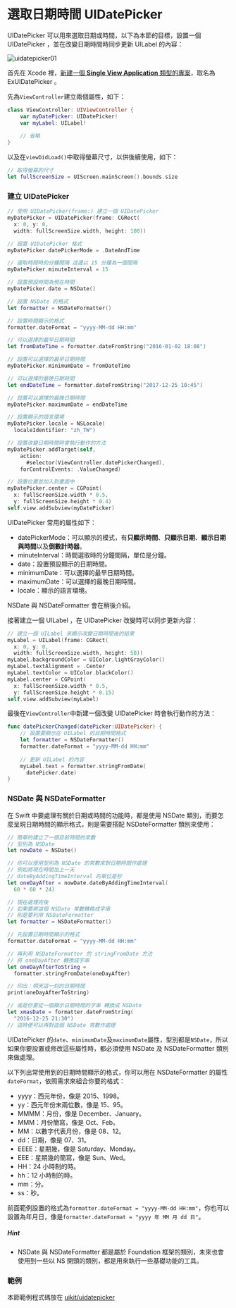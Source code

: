 # 選取日期時間 UIDatePicker

UIDatePicker 可以用來選取日期或時間，以下為本節的目標，設置一個 UIDatePicker ，並在改變日期時間時同步更新 UILabel 的內容：

![uidatepicker01](../images/uikit/uidatepicker/uidatepicker01.png)

首先在 Xcode 裡，[新建一個 **Single View Application** 類型的專案](../more/open_project.md#create_a_new_project)，取名為 ExUIDatePicker 。

先為`ViewController`建立兩個屬性，如下：

```swift
class ViewController: UIViewController {
    var myDatePicker: UIDatePicker!
    var myLabel: UILabel!
 
    // 省略
}
```

以及在`viewDidLoad()`中取得螢幕尺寸，以供後續使用，如下：

```swift
// 取得螢幕的尺寸
let fullScreenSize = UIScreen.mainScreen().bounds.size

```


### 建立 UIDatePicker

```swift
// 使用 UIDatePicker(frame:) 建立一個 UIDatePicker
myDatePicker = UIDatePicker(frame: CGRect(
  x: 0, y: 0,
  width: fullScreenSize.width, height: 100))

// 設置 UIDatePicker 格式
myDatePicker.datePickerMode = .DateAndTime

// 選取時間時的分鐘間隔 這邊以 15 分鐘為一個間隔
myDatePicker.minuteInterval = 15

// 設置預設時間為現在時間
myDatePicker.date = NSDate()

// 設置 NSDate 的格式
let formatter = NSDateFormatter()

// 設置時間顯示的格式
formatter.dateFormat = "yyyy-MM-dd HH:mm"

// 可以選擇的最早日期時間
let fromDateTime = formatter.dateFromString("2016-01-02 18:08")

// 設置可以選擇的最早日期時間
myDatePicker.minimumDate = fromDateTime

// 可以選擇的最晚日期時間
let endDateTime = formatter.dateFromString("2017-12-25 10:45")

// 設置可以選擇的最晚日期時間
myDatePicker.maximumDate = endDateTime

// 設置顯示的語言環境
myDatePicker.locale = NSLocale(
  localeIdentifier: "zh_TW")

// 設置改變日期時間時會執行動作的方法
myDatePicker.addTarget(self,
	action: 
      #selector(ViewController.datePickerChanged),
    forControlEvents: .ValueChanged)

// 設置位置並加入到畫面中
myDatePicker.center = CGPoint(
  x: fullScreenSize.width * 0.5,
  y: fullScreenSize.height * 0.4)
self.view.addSubview(myDatePicker)

```

UIDatePicker 常用的屬性如下：

- datePickerMode：可以顯示的模式，有**只顯示時間**、**只顯示日期**、**顯示日期與時間**以及**倒數計時器**。
- minuteInterval：時間選取時的分鐘間隔，單位是分鐘。
- date：設置預設顯示的日期時間。
- minimumDate：可以選擇的最早日期時間。
- maximumDate：可以選擇的最晚日期時間。
- locale：顯示的語言環境。

NSDate 與 NSDateFormatter 會在稍後介紹。

接著建立一個 UILabel ，在 UIDatePicker 改變時可以同步更新內容：

```swift
// 建立一個 UILabel 來顯示改變日期時間後的結果
myLabel = UILabel(frame: CGRect(
  x: 0, y: 0,
  width: fullScreenSize.width, height: 50))
myLabel.backgroundColor = UIColor.lightGrayColor()
myLabel.textAlignment = .Center
myLabel.textColor = UIColor.blackColor()
myLabel.center = CGPoint(
  x: fullScreenSize.width * 0.5,
  y: fullScreenSize.height * 0.15)
self.view.addSubview(myLabel)

```

最後在`ViewController`中新建一個改變 UIDatePicker 時會執行動作的方法：

```swift
func datePickerChanged(datePicker:UIDatePicker) {
    // 設置要顯示在 UILabel 的日期時間格式
    let formatter = NSDateFormatter()
    formatter.dateFormat = "yyyy-MM-dd HH:mm"
    
    // 更新 UILabel 的內容
    myLabel.text = formatter.stringFromDate(
      datePicker.date)
}

```


### NSDate 與 NSDateFormatter

在 Swift 中要處理有關於日期或時間的功能時，都是使用 NSDate 類別，而要怎麼呈現日期時間的顯示格式，則是需要搭配 NSDateFormatter 類別來使用：

```swift
// 簡單的建立了一個目前時間的常數
// 型別為 NSDate
let nowDate = NSDate()

// 你可以使用型別為 NSDate 的常數來對日期時間作處理
// 例如將現在時間加上一天
// dateByAddingTimeInterval 的單位是秒
let oneDayAfter = nowDate.dateByAddingTimeInterval(
  60 * 60 * 24)

// 現在處理完後
// 如果要將這個 NSDate 常數轉換成字串
// 則是要利用 NSDateFormatter
let formatter = NSDateFormatter()

// 先設置日期時間顯示的格式
formatter.dateFormat = "yyyy-MM-dd HH:mm"

// 再利用 NSDateFormatter 的 stringFromDate 方法
// 將 oneDayAfter 轉換成字串
let oneDayAfterToString =
  formatter.stringFromDate(oneDayAfter)

// 印出：明天這一刻的日期時間
print(oneDayAfterToString)

// 或是你要從一個顯示日期時間的字串 轉換成 NSDate
let xmasDate = formatter.dateFromString(
  "2016-12-25 21:30")
// 這時便可以再對這個 NSDate 常數作處理

```

UIDatePicker 的`date`、`minimumDate`及`maximumDate`屬性，型別都是`NSDate`，所以如果你要設置或修改這些屬性時，都必須使用 NSDate 及 NSDateFormatter 類別來做處理。

以下列出常使用到的日期時間顯示的格式，你可以用在 NSDateFormatter 的屬性`dateFormat`，依照需求來組合你要的格式：

- yyyy：西元年份，像是 2015、1998。
- yy：西元年份末兩位數，像是 15、95。
- MMMM：月份，像是 December、January。
- MMM：月份簡寫，像是 Oct、Feb。
- MM：以數字代表月份，像是 08、12。
- dd：日期，像是 07、31。
- EEEE：星期幾，像是 Saturday、Monday。
- EEE：星期幾的簡寫，像是 Sun、Wed。
- HH：24 小時制的時。
- hh：12 小時制的時。
- mm：分。
- ss：秒。

前面範例設置的格式為`formatter.dateFormat = "yyyy-MM-dd HH:mm"`，你也可以設置為年月日，像是`formatter.dateFormat = "yyyy 年 MM 月 dd 日"`。

##### Hint

- NSDate 與 NSDateFormatter 都是屬於 Foundation 框架的類別，未來也會使用到一些以 NS 開頭的類別，都是用來執行一些基礎功能的工具。


### 範例

本節範例程式碼放在 [uikit/uidatepicker](https://github.com/itisjoe/swiftgo_files/tree/master/uikit/uidatepicker)

